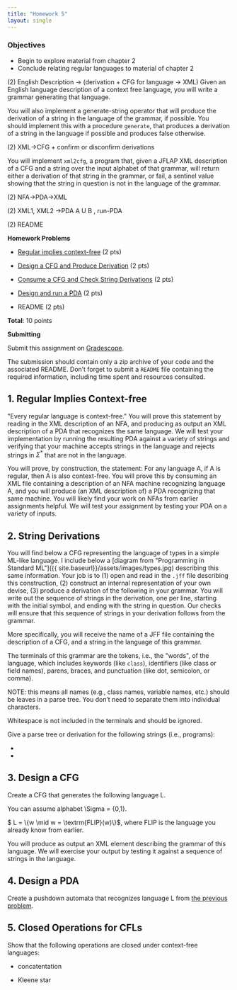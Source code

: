 ```yaml
---
title: "Homework 5"
layout: single
---
```


### Objectives 

  - Begin to explore material from chapter 2
  - Conclude relating regular languages to material of chapter 2

(2) English Description -> (derivation + CFG for language -> XML)
Given an English language description of a context free language, you
will write a grammar generating that language. 

You will also implement a generate-string operator that will produce
the derivation of a string in the language of the grammar, if
possible. You should implement this with a procedure `generate`, that
produces a derivation of a string in the language if possible and
produces false otherwise.

(2) XML->CFG + confirm or disconfirm derivations

You will implement `xml2cfg`, a program that, given a JFLAP XML
description of a CFG and a string over the input alphabet of that
grammar, will return either a derivation of that string in the
grammar, or fail, a sentinel value showing that the string in question
is not in the language of the grammar. 

(2) NFA->PDA->XML

(2) XML1, XML2 ->PDA A U B , run-PDA

(2) README 

**Homework Problems**

* [Regular implies context-free](#1-regular-implies-context-free) (2 pts)

* [Design a CFG and Produce Derivation](#2-design-a-cfg) (2 pts) 

* [Consume a CFG and Check String Derivations](#3-check-string-derivations) (2 pts)

* [Design and run a PDA](#4-design-a-pda) (2 pts)

* README (2 pts)

**Total**: 10 points

**Submitting**

Submit this assignment on [Gradescope](https://www.gradescope.com).

The submission should contain only a zip archive of your code and the
associated README. Don’t forget to submit a `README` file containing
the required information, including time spent and resources
consulted.

## 1. Regular Implies Context-free


"Every regular language is context-free." You will prove this
statement by reading in the XML description of an NFA, and producing
as output an XML description of a PDA that recognizes the same
language. We will test your implementation by running the resulting
PDA against a variety of strings and verifying that your machine
accepts strings in the language and rejects strings in $\Sigma^{*}$
that are not in the language. 

You will prove, by construction, the statement: For any language A, if
A is regular, then A is also context-free. You will prove this by
consuming an XML file containing a description of an NFA machine
recognizing language A, and you will produce (an XML description of) a
PDA recognizing that same machine. You will likely find your work on
NFAs from earlier assignments helpful. We will test your assignment by
testing your PDA on a variety of inputs.


## 2. String Derivations

You will find below a CFG representing the language of types in a
simple ML-like language. I include below a [diagram from "Programming
in Standard ML"]({{ site.baseurl}}/assets/images/types.jpg) describing
this same information. Your job is to (1) open and read in the `.jff`
file describing this construction, (2) construct an internal
representation of your own devise, (3) produce a derivation of the
following in your grammar. You will write out the sequence of strings
in the derivation, one per line, starting with the initial symbol, and
ending with the string in question. Our checks will ensure that this
sequence of strings in your derivation follows from the grammar.

More specifically, you will receive the name of a JFF file containing
the description of a CFG, and a string in the language of this
grammar. 





The terminals of this grammar are the tokens, i.e., the "words", of the
language, which includes keywords (like `class`), identifiers (like
class or field names), parens, braces, and punctuation (like dot,
semicolon, or comma).

NOTE: this means all names (e.g., class names, variable names, etc.)
should be leaves in a parse tree. You don’t need to separate them into
individual characters.

Whitespace is not included in the terminals and should be ignored.

Give a parse tree or derivation for the following strings (i.e.,
programs):

* 

* 


## 3. Design a CFG

Create a CFG that generates the following language L.

You can assume alphabet \Sigma = \{0,1\}.

$ L = \\{w \mid w = \textrm{FLIP}(w)\\}$, where $\textrm{FLIP}$ is the
language you already know from earlier.


You will produce as output an XML element describing the grammar of
this language. We will exercise your output by testing it against a
sequence of strings in the language. 

## 4. Design a PDA

Create a pushdown automata that recognizes language L from [the previous
problem](#2-design-a-cfg).





## 5. Closed Operations for CFLs

Show that the following operations are closed under context-free
languages:

* concatentation

* Kleene star
